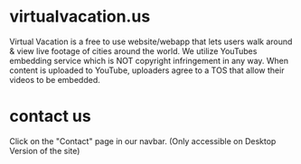 # virtualvacation.us
Virtual Vacation is a free to use website/webapp that lets users walk around & view live footage of cities around the world. We utilize YouTubes embedding service which is NOT copyright infringement in any way. When content is uploaded to YouTube, uploaders agree to a TOS that allow their videos to be embedded.

# contact us
Click on the "Contact" page in our navbar. (Only accessible on Desktop Version of the site)
